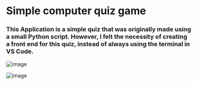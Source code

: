 # Simple computer quiz game

### This Application is a simple quiz that was originally made using a small Python script. However, I felt the necessity of creating a front end for this quiz, instead of always using the terminal in VS Code. 


![image](https://github.com/giovannafigueiredo/Python_Mini_Projects/assets/115076626/312b570c-1349-4df7-9600-13767181d7c3)


![image](https://github.com/giovannafigueiredo/Python_Mini_Projects/assets/115076626/c2de3c39-0748-4305-87df-1b93c95c3c27)


